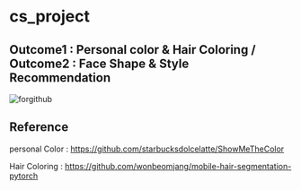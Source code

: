 # cs_project

## Outcome1 :  Personal color & Hair Coloring  /  Outcome2 : Face Shape & Style Recommendation

![forgithub](https://user-images.githubusercontent.com/66096775/174728708-6c269518-895b-4d49-974d-837be05148fe.png)


## Reference
personal Color : https://github.com/starbucksdolcelatte/ShowMeTheColor

Hair Coloring : https://github.com/wonbeomjang/mobile-hair-segmentation-pytorch

